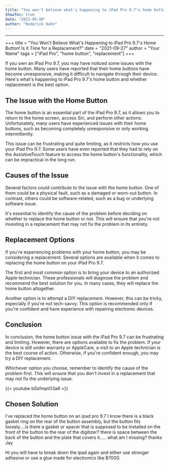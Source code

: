 ```yaml
---
title: "You won't believe what's happening to iPad Pro 9.7's home button! Is it time for a replacement?"
ShowToc: true 
date: "2023-05-09"
author: "Roderick Hahn"
---
```

*****
+++
title = "You Won't Believe What's Happening to iPad Pro 9.7's Home Button! Is it Time for a Replacement?"
date = "2021-09-27"
author = "Your Name"
tags = ["iPad Pro", "home button", "replacement"]
+++

If you own an iPad Pro 9.7, you may have noticed some issues with the home button. Many users have reported that their home buttons have become unresponsive, making it difficult to navigate through their device. Here's what's happening to iPad Pro 9.7's home button and whether replacement is the best option. 

## The Issue with the Home Button

The home button is an essential part of the iPad Pro 9.7, as it allows you to return to the home screen, access Siri, and perform other actions. Unfortunately, many users have experienced issues with their home buttons, such as becoming completely unresponsive or only working intermittently. 

This issue can be frustrating and quite limiting, as it restricts how you use your iPad Pro 9.7. Some users have even reported that they had to rely on the AssistiveTouch feature to access the home button's functionality, which can be impractical in the long run.

## Causes of the Issue

Several factors could contribute to the issue with the home button. One of them could be a physical fault, such as a damaged or worn-out button. In contrast, others could be software-related, such as a bug or underlying software issue.

It's essential to identify the cause of the problem before deciding on whether to replace the home button or not. This will ensure that you're not investing in a replacement that may not fix the problem in its entirety.

## Replacement Options

If you're experiencing problems with your home button, you may be considering a replacement. Several options are available when it comes to replacing the home button on your iPad Pro 9.7.

The first and most common option is to bring your device to an authorized Apple technician. These professionals will diagnose the problem and recommend the best solution for you. In many cases, they will replace the home button altogether.

Another option is to attempt a DIY replacement. However, this can be tricky, especially if you're not tech-savvy. This option is recommended only if you're confident and have experience with repairing electronic devices.

## Conclusion

In conclusion, the home button issue with the iPad Pro 9.7 can be frustrating and limiting. However, there are options available to fix the problem. If your device is still under warranty or AppleCare, a visit to an Apple technician is the best course of action. Otherwise, if you're confident enough, you may try a DIY replacement. 

Whichever option you choose, remember to identify the cause of the problem first. This will ensure that you don't invest in a replacement that may not fix the underlying issue.

{{< youtube bSsfmptO3a8 >}} 



## Chosen Solution
 I've replaced the home button on an ipad pro 9.7
I know there is a black gasket ring on the rear of the button
assembly, but the button fits loosely....is there a gasket or spacer
that is supposed to be installed on the front of the button to the
rear of the digitizer?  there is space between the back of the button
and the plate that covers it.....
what am I missing?
thanks
Jay

 Hi you will have to break down the ipad again and either use stronger adhesive or use a glue made for electronics like B7000.




